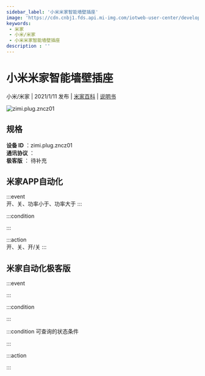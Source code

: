 ```yaml
---
sidebar_label: '小米米家智能墙壁插座'
image: 'https://cdn.cnbj1.fds.api.mi-img.com/iotweb-user-center/developer_1679047767939IP6vZrsc.png?GalaxyAccessKeyId=AKVGLQWBOVIRQ3XLEW&Expires=9223372036854775807&Signature=DK9Z1c+r+5uayc2do96egyWUjZU='
keywords: 
 - 米家
 - 小米/米家
 - 小米米家智能墙壁插座
description : ''
---
```

# 小米米家智能墙壁插座

小米/米家 | 2021/1/11 发布 | [米家百科](https://home.mi.com/webapp/content/baike/product/index.html?model=zimi.plug.zncz01) | [说明书](https://home.mi.com/views/introduction.html?model=zimi.plug.zncz01&region=cn)

![zimi.plug.zncz01](https://cdn.cnbj1.fds.api.mi-img.com/iotweb-user-center/developer_1679047767939IP6vZrsc.png?GalaxyAccessKeyId=AKVGLQWBOVIRQ3XLEW&Expires=9223372036854775807&Signature=DK9Z1c+r+5uayc2do96egyWUjZU=)

## 规格  
> 
**设备 ID** ：zimi.plug.zncz01  
**通讯协议** ：  
**极客版**  ： 待补充 


## 米家APP自动化  

:::event  
开、关、功率小于、功率大于
:::

:::condition  

:::

:::action   
开、关、开/关
:::

## 米家自动化极客版  

:::event  

:::

:::condition  

:::

:::condition 可查询的状态条件  

:::

:::action  

:::

        
